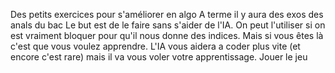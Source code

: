 Des petits exercices pour s'améliorer en algo
A terme il y aura des exos des anals du bac
Le but est de le faire sans s'aider de l'IA. On peut l'utiliser si on est vraiment bloquer pour qu'il nous donne des indices. Mais si vous êtes là c'est que vous voulez apprendre. L'IA vous aidera a coder plus vite (et encore c'est rare) mais il va vous voler votre apprentissage. Jouer le jeu
